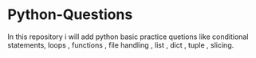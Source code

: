# Python-Questions
In this repository i will add python basic practice quetions like conditional statements, loops , functions , file handling , list , dict , tuple , slicing. 